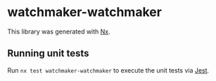 # watchmaker-watchmaker

This library was generated with [Nx](https://nx.dev).

## Running unit tests

Run `nx test watchmaker-watchmaker` to execute the unit tests via [Jest](https://jestjs.io).
